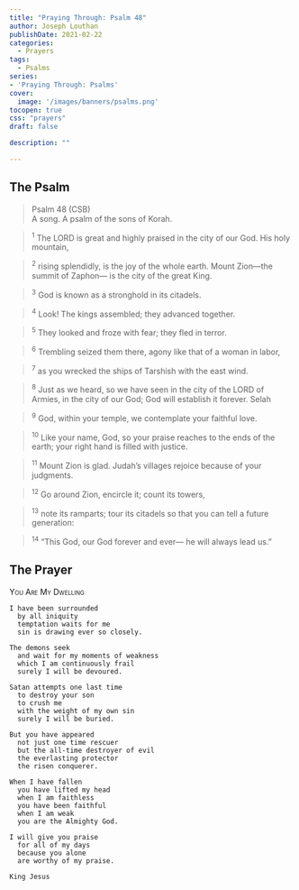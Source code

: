 ```yaml
---
title: "Praying Through: Psalm 48"
author: Joseph Louthan
publishDate: 2021-02-22
categories:
  - Prayers
tags:
  - Psalms
series:
- 'Praying Through: Psalms'
cover:
  image: '/images/banners/psalms.png'
tocopen: true
css: "prayers"
draft: false

description: ""

---
```

## The Psalm

>Psalm 48 (CSB)  
><sup></sup> A song. A psalm of the sons of Korah. 

><sup>1</sup> The LORD is great and highly praised in the city of our God. His holy mountain, 

><sup>2</sup> rising splendidly, is the joy of the whole earth. Mount Zion—the summit of Zaphon— is the city of the great King. 

><sup>3</sup> God is known as a stronghold in its citadels. 

><sup>4</sup> Look! The kings assembled; they advanced together. 

><sup>5</sup> They looked and froze with fear; they fled in terror. 

><sup>6</sup> Trembling seized them there, agony like that of a woman in labor, 

><sup>7</sup> as you wrecked the ships of Tarshish with the east wind. 

><sup>8</sup> Just as we heard, so we have seen in the city of the LORD of Armies, in the city of our God; God will establish it forever. Selah 

><sup>9</sup> God, within your temple, we contemplate your faithful love. 

><sup>10</sup> Like your name, God, so your praise reaches to the ends of the earth; your right hand is filled with justice. 

><sup>11</sup> Mount Zion is glad. Judah’s villages rejoice because of your judgments. 

><sup>12</sup> Go around Zion, encircle it; count its towers, 

><sup>13</sup> note its ramparts; tour its citadels so that you can tell a future generation: 

><sup>14</sup> “This God, our God forever and ever— he will always lead us.”

## The Prayer

<div style="font-variant: small-caps;">
You Are My Dwelling
</div>

```text
I have been surrounded
  by all iniquity
  temptation waits for me
  sin is drawing ever so closely.

The demons seek
  and wait for my moments of weakness
  which I am continuously frail
  surely I will be devoured.

Satan attempts one last time
  to destroy your son
  to crush me
  with the weight of my own sin
  surely I will be buried.

But you have appeared
  not just one time rescuer
  but the all-time destroyer of evil
  the everlasting protector
  the risen conquerer.

When I have fallen
  you have lifted my head
  when I am faithless
  you have been faithful
  when I am weak
  you are the Almighty God.

I will give you praise
  for all of my days
  because you alone
  are worthy of my praise.

King Jesus
```
